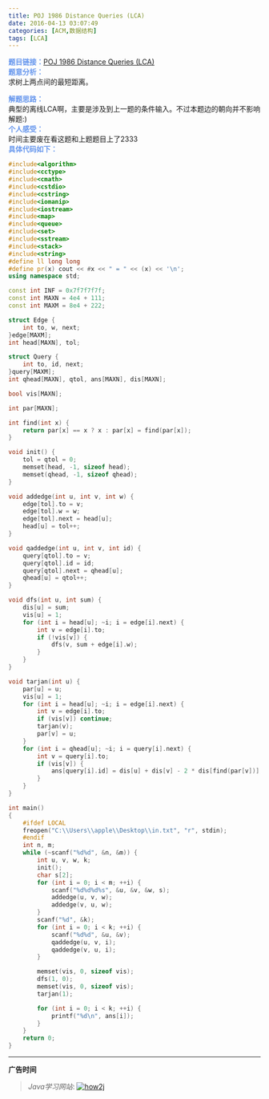 ```yaml
---
title: POJ 1986 Distance Queries (LCA)
date: 2016-04-13 03:07:49
categories: [ACM,数据结构]
tags: [LCA]
---
```

<font color="#6495ED">**题目链接：**</font>[POJ 1986 Distance Queries (LCA)](http://poj.org/problem?id=1986)  
<font color="#6495ED">**题意分析：**</font>  
求树上两点间的最短距离。  
<!--more-->
<font color="#6495ED">**解题思路：**</font>  
典型的离线LCA啊，主要是涉及到上一题的条件输入。不过本题边的朝向并不影响解题:)  
<font color="#6495ED">**个人感受：**</font>  
时间主要废在看这题和上题题目上了2333  
<font color="#6495ED">**具体代码如下：**</font>
```c++
#include<algorithm>
#include<cctype>
#include<cmath>
#include<cstdio>
#include<cstring>
#include<iomanip>
#include<iostream>
#include<map>
#include<queue>
#include<set>
#include<sstream>
#include<stack>
#include<string>
#define ll long long
#define pr(x) cout << #x << " = " << (x) << '\n';
using namespace std;

const int INF = 0x7f7f7f7f;
const int MAXN = 4e4 + 111;
const int MAXM = 8e4 + 222;

struct Edge {
    int to, w, next;
}edge[MAXM];
int head[MAXN], tol;

struct Query {
    int to, id, next;
}query[MAXM];
int qhead[MAXN], qtol, ans[MAXN], dis[MAXN];

bool vis[MAXN];

int par[MAXN];

int find(int x) {
    return par[x] == x ? x : par[x] = find(par[x]);
}

void init() {
    tol = qtol = 0;
    memset(head, -1, sizeof head);
    memset(qhead, -1, sizeof qhead);
}

void addedge(int u, int v, int w) {
    edge[tol].to = v;
    edge[tol].w = w;
    edge[tol].next = head[u];
    head[u] = tol++;
}

void qaddedge(int u, int v, int id) {
    query[qtol].to = v;
    query[qtol].id = id;
    query[qtol].next = qhead[u];
    qhead[u] = qtol++;
}

void dfs(int u, int sum) {
    dis[u] = sum;
    vis[u] = 1;
    for (int i = head[u]; ~i; i = edge[i].next) {
        int v = edge[i].to;
        if (!vis[v]) {
            dfs(v, sum + edge[i].w);
        }
    }
}

void tarjan(int u) {
    par[u] = u;
    vis[u] = 1;
    for (int i = head[u]; ~i; i = edge[i].next) {
        int v = edge[i].to;
        if (vis[v]) continue;
        tarjan(v);
        par[v] = u;
    }
    for (int i = qhead[u]; ~i; i = query[i].next) {
        int v = query[i].to;
        if (vis[v]) {
            ans[query[i].id] = dis[u] + dis[v] - 2 * dis[find(par[v])];
        }
    }
}

int main()
{
    #ifdef LOCAL
    freopen("C:\\Users\\apple\\Desktop\\in.txt", "r", stdin);
    #endif
    int n, m;
    while (~scanf("%d%d", &n, &m)) {
        int u, v, w, k;
        init();
        char s[2];
        for (int i = 0; i < m; ++i) {
            scanf("%d%d%d%s", &u, &v, &w, s);
            addedge(u, v, w);
            addedge(v, u, w);
        }
        scanf("%d", &k);
        for (int i = 0; i < k; ++i) {
            scanf("%d%d", &u, &v);
            qaddedge(u, v, i);
            qaddedge(v, u, i);
        }

        memset(vis, 0, sizeof vis);
        dfs(1, 0);
        memset(vis, 0, sizeof vis);
        tarjan(1);

        for (int i = 0; i < k; ++i) {
            printf("%d\n", ans[i]);
        }
    }
    return 0;
}
```


---

**广告时间**




> *Java学习网站*: <a href="http://how2j.cn?p=23251" target="_blank">![how2j](https://github.com/GooZy/GooZy.github.io/blob/hexo/source/images/how2j.png?raw=true)</a>

